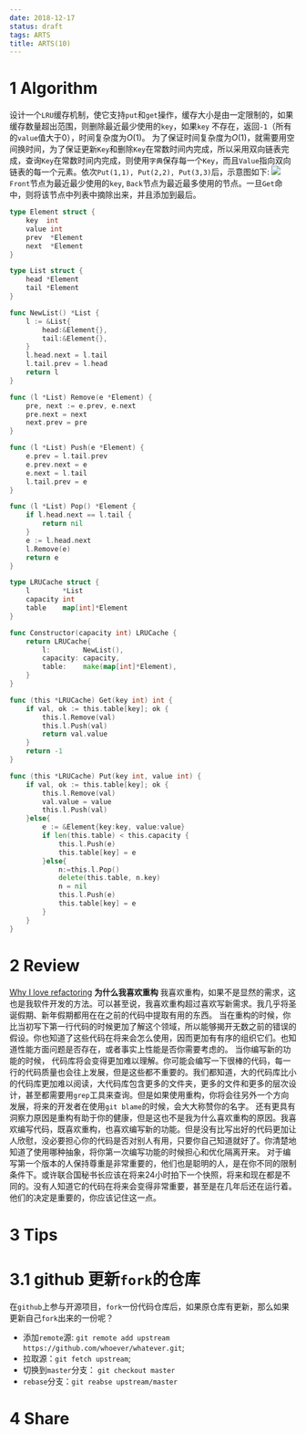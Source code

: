 ```yaml
---
date: 2018-12-17
status: draft
tags: ARTS
title: ARTS(10)
---
```


# 1 Algorithm
设计一个`LRU`缓存机制，使它支持`put`和`get`操作，缓存大小是由一定限制的，如果缓存数量超出范围，则删除最近最少使用的`key`，如果`key` 不存在，返回`-1`（所有的`value`值大于0），时间复杂度为$O(1)$。
为了保证时间复杂度为$O(1)$，就需要用空间换时间，为了保证更新`Key`和删除`Key`在常数时间内完成，所以采用双向链表完成，查询`Key`在常数时间内完成，则使用`字典`保存每一个`Key`，而且`Value`指向双向链表的每一个元素。依次`Put(1,1), Put(2,2), Put(3,3)`后，示意图如下:
![](./_image/2018-12-18-19-30-56.jpg)
`Front`节点为最近最少使用的`key`, `Back`节点为最近最多使用的节点。一旦`Get`命中，则将该节点中列表中摘除出来，并且添加到最后。
```go
type Element struct {
	key  int
	value int
	prev  *Element
	next  *Element
}

type List struct {
	head *Element
	tail *Element
}

func NewList() *List {
	l := &List{
		head:&Element{},
		tail:&Element{},
	}
	l.head.next = l.tail
	l.tail.prev = l.head
	return l
}

func (l *List) Remove(e *Element) {
	pre, next := e.prev, e.next
	pre.next = next
	next.prev = pre
}

func (l *List) Push(e *Element) {
	e.prev = l.tail.prev
	e.prev.next = e
	e.next = l.tail
	l.tail.prev = e
}

func (l *List) Pop() *Element {
	if l.head.next == l.tail {
		return nil
	}
	e := l.head.next
	l.Remove(e)
	return e
}

type LRUCache struct {
	l        *List
	capacity int
	table    map[int]*Element
}

func Constructor(capacity int) LRUCache {
	return LRUCache{
		l:        NewList(),
		capacity: capacity,
		table:    make(map[int]*Element),
	}
}

func (this *LRUCache) Get(key int) int {
	if val, ok := this.table[key]; ok {
		this.l.Remove(val)
		this.l.Push(val)
		return val.value
	}
	return -1
}

func (this *LRUCache) Put(key int, value int) {
	if val, ok := this.table[key]; ok {
		this.l.Remove(val)
		val.value = value
		this.l.Push(val)
	}else{
		e := &Element{key:key, value:value}
		if len(this.table) < this.capacity {
			this.l.Push(e)
			this.table[key] = e
		}else{
			n:=this.l.Pop()
			delete(this.table, n.key)
			n = nil
			this.l.Push(e)
			this.table[key] = e
		}
	}
}
```
# 2 Review
[Why I love refactoring](https://robertheaton.com/2014/07/05/why-i-love-refactoring/)
**为什么我喜欢重构**
我喜欢重构，如果不是显然的需求，这也是我软件开发的方法。可以甚至说，我喜欢重构超过喜欢写新需求。我几乎将圣诞假期、新年假期都用在在之前的代码中提取有用的东西。
当在重构的时候，你比当初写下第一行代码的时候更加了解这个领域，所以能够揭开无数之前的错误的假设。你也知道了这些代码在将来会怎么使用，因而更加有有序的组织它们。也知道性能方面问题是否存在，或者事实上性能是否你需要考虑的。
当你编写新的功能的时候， 代码库将会变得更加难以理解。你可能会编写一下很棒的代码，每一行的代码质量也会往上发展，但是这些都不重要的。我们都知道，大的代码库比小的代码库更加难以阅读，大代码库包含更多的文件夹，更多的文件和更多的层次设计，甚至都需要用`grep`工具来查询。但是如果使用重构，你将会往另外一个方向发展，将来的开发者在使用`git blame`的时候，会大大称赞你的名字。
还有更具有洞察力原因是重构有助于你的健康，但是这也不是我为什么喜欢重构的原因。我喜欢编写代码，既喜欢重构，也喜欢编写新的功能。但是没有比写出好的代码更加让人欣慰，没必要担心你的代码是否对别人有用，只要你自己知道就好了。你清楚地知道了使用哪种抽象，将你第一次编写功能的时候担心和优化隔离开来。
对于编写第一个版本的人保持尊重是非常重要的，他们也是聪明的人，是在你不同的限制条件下。或许联合国秘书长应该在将来24小时拍下一个快照，将来和现在都是不同的。没有人知道它的代码在将来会变得非常重要，甚至是在几年后还在运行着。他们的决定是重要的，你应该记住这一点。
# 3 Tips
# 3.1 github 更新`fork`的仓库
在`github`上参与开源项目，`fork`一份代码仓库后，如果原仓库有更新，那么如果更新自己`fork`出来的一份呢？
- 添加`remote`源: `git remote add upstream https://github.com/whoever/whatever.git`;
- 拉取源：`git fetch upstream`;
- 切换到`master`分支： `git checkout master`
- `rebase`分支：`git reabse upstream/master`
# 4 Share
